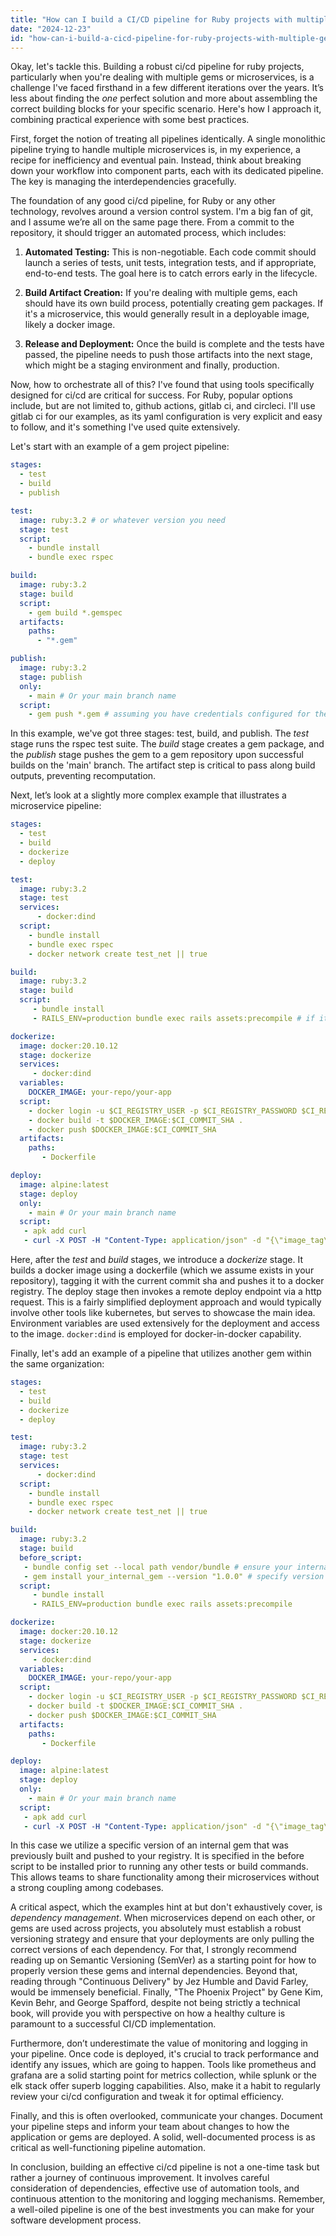 ```yaml
---
title: "How can I build a CI/CD pipeline for Ruby projects with multiple gems or microservices?"
date: "2024-12-23"
id: "how-can-i-build-a-cicd-pipeline-for-ruby-projects-with-multiple-gems-or-microservices"
---
```


Okay, let's tackle this. Building a robust ci/cd pipeline for ruby projects, particularly when you're dealing with multiple gems or microservices, is a challenge I've faced firsthand in a few different iterations over the years. It’s less about finding the *one* perfect solution and more about assembling the correct building blocks for your specific scenario. Here's how I approach it, combining practical experience with some best practices.

First, forget the notion of treating all pipelines identically. A single monolithic pipeline trying to handle multiple microservices is, in my experience, a recipe for inefficiency and eventual pain. Instead, think about breaking down your workflow into component parts, each with its dedicated pipeline. The key is managing the interdependencies gracefully.

The foundation of any good ci/cd pipeline, for Ruby or any other technology, revolves around a version control system. I'm a big fan of git, and I assume we’re all on the same page there. From a commit to the repository, it should trigger an automated process, which includes:

1.  **Automated Testing:** This is non-negotiable. Each code commit should launch a series of tests, unit tests, integration tests, and if appropriate, end-to-end tests. The goal here is to catch errors early in the lifecycle.

2.  **Build Artifact Creation:** If you're dealing with multiple gems, each should have its own build process, potentially creating gem packages. If it's a microservice, this would generally result in a deployable image, likely a docker image.

3.  **Release and Deployment:** Once the build is complete and the tests have passed, the pipeline needs to push those artifacts into the next stage, which might be a staging environment and finally, production.

Now, how to orchestrate all of this? I've found that using tools specifically designed for ci/cd are critical for success. For Ruby, popular options include, but are not limited to, github actions, gitlab ci, and circleci. I'll use gitlab ci for our examples, as its yaml configuration is very explicit and easy to follow, and it's something I've used quite extensively.

Let's start with an example of a gem project pipeline:

```yaml
stages:
  - test
  - build
  - publish

test:
  image: ruby:3.2 # or whatever version you need
  stage: test
  script:
    - bundle install
    - bundle exec rspec

build:
  image: ruby:3.2
  stage: build
  script:
    - gem build *.gemspec
  artifacts:
    paths:
      - "*.gem"

publish:
  image: ruby:3.2
  stage: publish
  only:
    - main # Or your main branch name
  script:
    - gem push *.gem # assuming you have credentials configured for the gem server
```

In this example, we've got three stages: test, build, and publish. The *test* stage runs the rspec test suite. The *build* stage creates a gem package, and the *publish* stage pushes the gem to a gem repository upon successful builds on the 'main' branch. The artifact step is critical to pass along build outputs, preventing recomputation.

Next, let’s look at a slightly more complex example that illustrates a microservice pipeline:

```yaml
stages:
  - test
  - build
  - dockerize
  - deploy

test:
  image: ruby:3.2
  stage: test
  services:
      - docker:dind
  script:
    - bundle install
    - bundle exec rspec
    - docker network create test_net || true

build:
  image: ruby:3.2
  stage: build
  script:
     - bundle install
     - RAILS_ENV=production bundle exec rails assets:precompile # if it's a rails app

dockerize:
  image: docker:20.10.12
  stage: dockerize
  services:
     - docker:dind
  variables:
    DOCKER_IMAGE: your-repo/your-app
  script:
    - docker login -u $CI_REGISTRY_USER -p $CI_REGISTRY_PASSWORD $CI_REGISTRY
    - docker build -t $DOCKER_IMAGE:$CI_COMMIT_SHA .
    - docker push $DOCKER_IMAGE:$CI_COMMIT_SHA
  artifacts:
    paths:
       - Dockerfile

deploy:
  image: alpine:latest
  stage: deploy
  only:
    - main # Or your main branch name
  script:
   - apk add curl
   - curl -X POST -H "Content-Type: application/json" -d "{\"image_tag\": \"$CI_COMMIT_SHA\"}" "$DEPLOYMENT_ENDPOINT"
```

Here, after the *test* and *build* stages, we introduce a *dockerize* stage. It builds a docker image using a dockerfile (which we assume exists in your repository), tagging it with the current commit sha and pushes it to a docker registry. The deploy stage then invokes a remote deploy endpoint via a http request. This is a fairly simplified deployment approach and would typically involve other tools like kubernetes, but serves to showcase the main idea. Environment variables are used extensively for the deployment and access to the image. `docker:dind` is employed for docker-in-docker capability.

Finally, let's add an example of a pipeline that utilizes another gem within the same organization:

```yaml
stages:
  - test
  - build
  - dockerize
  - deploy

test:
  image: ruby:3.2
  stage: test
  services:
      - docker:dind
  script:
    - bundle install
    - bundle exec rspec
    - docker network create test_net || true

build:
  image: ruby:3.2
  stage: build
  before_script:
   - bundle config set --local path vendor/bundle # ensure your internal gems are located within the bundle
   - gem install your_internal_gem --version "1.0.0" # specify version number for internal gem, ensure it exists within your registry
  script:
     - bundle install
     - RAILS_ENV=production bundle exec rails assets:precompile

dockerize:
  image: docker:20.10.12
  stage: dockerize
  services:
     - docker:dind
  variables:
    DOCKER_IMAGE: your-repo/your-app
  script:
    - docker login -u $CI_REGISTRY_USER -p $CI_REGISTRY_PASSWORD $CI_REGISTRY
    - docker build -t $DOCKER_IMAGE:$CI_COMMIT_SHA .
    - docker push $DOCKER_IMAGE:$CI_COMMIT_SHA
  artifacts:
    paths:
       - Dockerfile

deploy:
  image: alpine:latest
  stage: deploy
  only:
    - main # Or your main branch name
  script:
   - apk add curl
   - curl -X POST -H "Content-Type: application/json" -d "{\"image_tag\": \"$CI_COMMIT_SHA\"}" "$DEPLOYMENT_ENDPOINT"
```

In this case we utilize a specific version of an internal gem that was previously built and pushed to your registry. It is specified in the before script to be installed prior to running any other tests or build commands. This allows teams to share functionality among their microservices without a strong coupling among codebases.

A critical aspect, which the examples hint at but don't exhaustively cover, is *dependency management*. When microservices depend on each other, or gems are used across projects, you absolutely must establish a robust versioning strategy and ensure that your deployments are only pulling the correct versions of each dependency. For that, I strongly recommend reading up on Semantic Versioning (SemVer) as a starting point for how to properly version these gems and internal dependencies. Beyond that, reading through "Continuous Delivery" by Jez Humble and David Farley, would be immensely beneficial. Finally, "The Phoenix Project" by Gene Kim, Kevin Behr, and George Spafford, despite not being strictly a technical book, will provide you with perspective on how a healthy culture is paramount to a successful CI/CD implementation.

Furthermore, don’t underestimate the value of monitoring and logging in your pipeline. Once code is deployed, it's crucial to track performance and identify any issues, which are going to happen. Tools like prometheus and grafana are a solid starting point for metrics collection, while splunk or the elk stack offer superb logging capabilities. Also, make it a habit to regularly review your ci/cd configuration and tweak it for optimal efficiency.

Finally, and this is often overlooked, communicate your changes. Document your pipeline steps and inform your team about changes to how the application or gems are deployed. A solid, well-documented process is as critical as well-functioning pipeline automation.

In conclusion, building an effective ci/cd pipeline is not a one-time task but rather a journey of continuous improvement. It involves careful consideration of dependencies, effective use of automation tools, and continuous attention to the monitoring and logging mechanisms. Remember, a well-oiled pipeline is one of the best investments you can make for your software development process.
